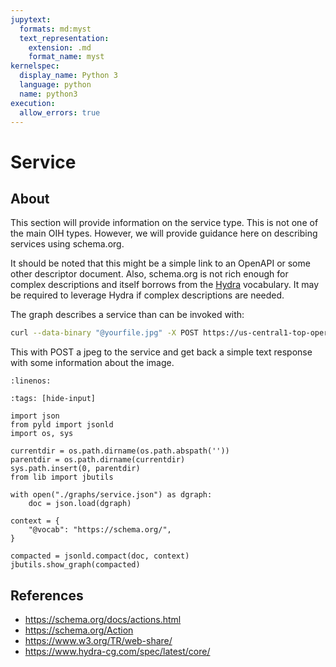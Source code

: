 ```yaml
---
jupytext:
  formats: md:myst
  text_representation:
    extension: .md
    format_name: myst
kernelspec:
  display_name: Python 3
  language: python
  name: python3
execution:
  allow_errors: true
---
```

# Service


## About 

This section will provide information on the service type.  This is not 
one of the main OIH types.  However, we will provide guidance here on describing
services using schema.org.

It should be noted that this might be a simple link to an OpenAPI or some 
other descriptor document.  Also, schema.org is not rich enough for complex 
descriptions and itself borrows from the [Hydra](https://www.hydra-cg.com/spec/latest/core/)
vocabulary.  It may be required to leverage Hydra if complex descriptions are 
needed.

The graph describes a service than can be invoked with:

```bash
curl --data-binary "@yourfile.jpg" -X POST https://us-central1-top-operand-112611.cloudfunctions.net/function-1
```

This with POST a jpeg to the service and get back a simple text response with some information
about the image.

 

```{literalinclude} ./graphs/action.json
:linenos:
```


```{code-cell}
:tags: [hide-input]

import json
from pyld import jsonld
import os, sys

currentdir = os.path.dirname(os.path.abspath(''))
parentdir = os.path.dirname(currentdir)
sys.path.insert(0, parentdir)
from lib import jbutils

with open("./graphs/service.json") as dgraph:
    doc = json.load(dgraph)

context = {
    "@vocab": "https://schema.org/",
}

compacted = jsonld.compact(doc, context)
jbutils.show_graph(compacted)

```

## References


* https://schema.org/docs/actions.html
* https://schema.org/Action
* https://www.w3.org/TR/web-share/
* https://www.hydra-cg.com/spec/latest/core/


